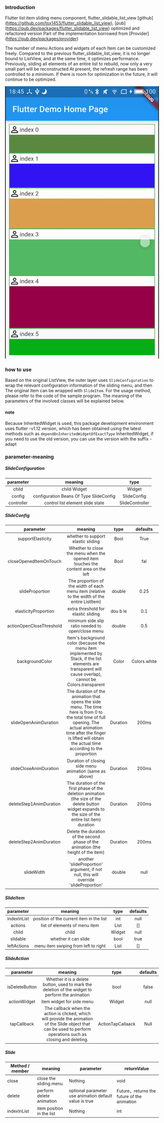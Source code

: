 ### Introduction

Flutter list item sliding menu component, flutter_slidable_list_view [github] (https://github.com/tsx1453/flutter_slidable_list_view), [pub] (https://pub.dev/packages/flutter_slidable_list_view) optimized and refactored version
Part of the implementation borrowed from [Provider] (https://pub.dev/packages/provider)


The number of menu Actions and widgets of each Item can be customized freely. Compared to the previous flutter_slidable_list_view, it is no longer bound to ListView, and at the same time, it optimizes performance. Previously, sliding all elements of an entire list to rebuild, now only a very small part will be reconstructed At present, the refresh range has been controlled to a minimum. If there is room for optimization in the future, it will continue to be optimized.


![example](./slide_item_example.gif)

### how to use

Based on the original ListView, the outer layer uses `SlideConfiguration` to wrap the relevant configuration information of the sliding menu, and then
The original item can be wrapped with `SlideItem`. For the usage method, please refer to the code of the sample program. The meaning of the parameters of the involved classes will be explained below.

#### note
Because InheritedWidget is used, this package development environment uses flutter -v1.12 version, which has been obtained using the latest methods such as `dependOnInheritedWidgetOfExactType`
InheritedWidget, if you need to use the old version, you can use the version with the suffix -adapt

### parameter-meaning

##### SlideConfiguration

| parameter|  meaning | type |
|:-:| :-: |:-:|
|  child |child Widget | Widget |
| config | configuration Beans Of Type SlideConfig | SlideConfig |
|controller|control list element slide state|SlideController|

##### SlideConfig

|          parameter           |                             meaning                             |   type   |    defaults    |
| :---------------------: | :----------------------------------------------------------: | :------: | :----------: |
|    supportElasticity    | whether to support elastic sliding |   Bool   |     True     |
| closeOpenedItemOnTouch  |  Whether to close the menu when the opened item touches the content area on the left |   Bool   |     fal      |
|     slideProportion     |   The proportion of the width of each menu item (relative to the width of the entire ListItem)   |  double  |     0.25     |
|  elasticityProportion   |                    extra threshold for elastic sliding                    | dou b le |     0.1      |
|   actionOpenCloseThreshold   |                minimum side slip ratio needed to open/close menu               |  double  |     0.5      |
|     backgroundColor     | Item's background color (because the menu item implemented by Stack, if the list elements are transparent will cause overlap), cannot be Colors.transparent |  Color   | Colors.white |
|  slideOpenAnimDuration  | The duration of the animation that opens the side menu. The time here is from 0 to the total time of full opening. The actual animation time after the finger is lifted will obtain the actual time according to the proportion | Duration |    200ms     |
| slideCloseAnimDuration  |            Duration of closing side menu animation (same as above)         | Duration |    200ms     |
| deleteStep1AnimDuration | The duration of the first phase of the deletion animation (the size of the delete button widget expands to the size of the entire list item) duration | Duration |    200ms     |
| deleteStep2AnimDuration |          Delete the duration of the second phase of the animation (the height of the item)        | Duration |    200ms     |
|slideWidth|another 'slideProportion' argument, if not null, this will override 'slideProportion'|double|null|

##### SlideItem

|    parameter     |          meaning          |type| defaults |
| :---------: | :--------------------: | :--------------: | :----: |
| indexInList | position of the current item in the list |       int        |  null  |
|   actions   |   list of elements of menu item   | List<SlideAction> |  []  |
|    child    |         child          |      Widget      |  null  |
|  slidable   |      whether it can slide      |       bool       |  true  |
| leftActions| menu item swiping from left to right | List<SlideAction> | [] |



##### SlideAction

|      parameter      |                             meaning                             |       type        | defaults |
| :------------: | :----------------------------------------------------------: | :---------------: | :----: |
| isDeleteButton |          Whether it is a delete button, used to mark the deletion of the widget to perform the animation    |       bool        | false  |
|  actionWidget  |        item widget for side menu          |      Widget       |  null  |
|  tapCallback   | The callback when the action is clicked, which will provide the animation of the Slide object that can be used to perform operations such as closing and deleting. | ActionTapCallaack |  Null  |



##### Slide

| Method / member   | meaning| parameter           | returnValue      |
| ----------- | -------------------- | ----------------------------- | ---------------------------- |
| close       | close the sliding menu       | Nothing                           | void                         |
| delete      | perform delete animation    | optional parameter use animation default value is true | Future，returns the future of the animation |
| indexInList | item position in the list | Nothing                            | int                          |








